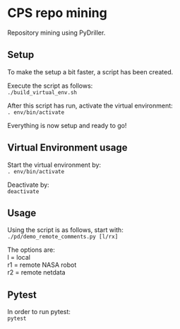 # CPS repo mining
Repository mining using PyDriller.

## Setup
To make the setup a bit faster, a script has been created.

Execute the script as follows:\
`./build_virtual_env.sh`

After this script has run, activate the virtual environment:\
`. env/bin/activate`

Everything is now setup and ready to go!

## Virtual Environment usage
Start the virtual environment by:\
`. env/bin/activate`

Deactivate by:\
`deactivate`

## Usage
Using the script is as follows, start with:\
`./pd/demo_remote_comments.py [l/rx]`

The options are:\
l = local\
r1 = remote NASA robot\
r2 = remote netdata

## Pytest
In order to run pytest:\
`pytest`
